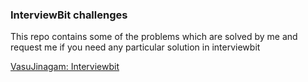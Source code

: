 ### InterviewBit challenges

This repo contains some of the problems which are solved by me and request me if you need any particular solution in interviewbit

[VasuJinagam: Interviewbit](https://www.interviewbit.com/profile/vasu_jinagam)

